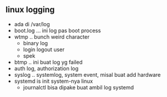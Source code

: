 ## linux logging
- ada di /var/log
- boot.log ... ini log pas boot process
- wtmp .. bunch weird character
    - binary log
    - login logout user
    - spek
- btmp .. ini buat log yg failed
- auth log, authorization log
- syslog .. systemlog, system event, misal buat add hardware
- systemd is init system-nya linux
    - journalctl bisa dipake buat ambil log systemd




